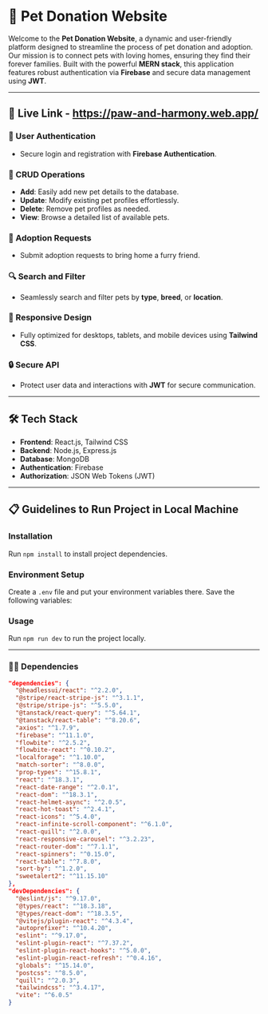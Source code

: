 # 🐾 Pet Donation Website 

Welcome to the **Pet Donation Website**, a dynamic and user-friendly platform designed to streamline the process of pet donation and adoption. Our mission is to connect pets with loving homes, ensuring they find their forever families. Built with the powerful **MERN stack**, this application features robust authentication via **Firebase** and secure data management using **JWT**.

---



## 🔗 Live Link - https://paw-and-harmony.web.app/

### 🔐 User Authentication  
- Secure login and registration with **Firebase Authentication**.  

### 🐶 CRUD Operations  
- **Add**: Easily add new pet details to the database.  
- **Update**: Modify existing pet profiles effortlessly.  
- **Delete**: Remove pet profiles as needed.  
- **View**: Browse a detailed list of available pets.  

### 🏡 Adoption Requests  
- Submit adoption requests to bring home a furry friend.  

### 🔍 Search and Filter  
- Seamlessly search and filter pets by **type**, **breed**, or **location**.  

### 📱 Responsive Design  
- Fully optimized for desktops, tablets, and mobile devices using **Tailwind CSS**.  

### 🔒 Secure API  
- Protect user data and interactions with **JWT** for secure communication.  

---

## 🛠️ Tech Stack

- **Frontend**: React.js, Tailwind CSS  
- **Backend**: Node.js, Express.js  
- **Database**: MongoDB  
- **Authentication**: Firebase  
- **Authorization**: JSON Web Tokens (JWT)  

---

## 📋 Guidelines to Run Project in Local Machine

### Installation
Run `npm install` to install project dependencies.

### Environment Setup
Create a `.env` file and put your environment variables there. Save the following variables:



### Usage
Run `npm run dev` to run the project locally.

---

### 🧑‍💻 Dependencies

```json
"dependencies": {
  "@headlessui/react": "^2.2.0",
  "@stripe/react-stripe-js": "^3.1.1",
  "@stripe/stripe-js": "^5.5.0",
  "@tanstack/react-query": "^5.64.1",
  "@tanstack/react-table": "^8.20.6",
  "axios": "^1.7.9",
  "firebase": "^11.1.0",
  "flowbite": "^2.5.2",
  "flowbite-react": "^0.10.2",
  "localforage": "^1.10.0",
  "match-sorter": "^8.0.0",
  "prop-types": "^15.8.1",
  "react": "^18.3.1",
  "react-date-range": "^2.0.1",
  "react-dom": "^18.3.1",
  "react-helmet-async": "^2.0.5",
  "react-hot-toast": "^2.4.1",
  "react-icons": "^5.4.0",
  "react-infinite-scroll-component": "^6.1.0",
  "react-quill": "^2.0.0",
  "react-responsive-carousel": "^3.2.23",
  "react-router-dom": "^7.1.1",
  "react-spinners": "^0.15.0",
  "react-table": "^7.8.0",
  "sort-by": "^1.2.0",
  "sweetalert2": "^11.15.10"
},
"devDependencies": {
  "@eslint/js": "^9.17.0",
  "@types/react": "^18.3.18",
  "@types/react-dom": "^18.3.5",
  "@vitejs/plugin-react": "^4.3.4",
  "autoprefixer": "^10.4.20",
  "eslint": "^9.17.0",
  "eslint-plugin-react": "^7.37.2",
  "eslint-plugin-react-hooks": "^5.0.0",
  "eslint-plugin-react-refresh": "^0.4.16",
  "globals": "^15.14.0",
  "postcss": "^8.5.0",
  "quill": "^2.0.3",
  "tailwindcss": "^3.4.17",
  "vite": "^6.0.5"
}








